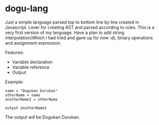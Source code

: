 # dogu-lang

Just a simple language parsed top to bottom line by line created in Javascript. Lexer for creating AST and parsed according to rules. This is a very first version of my language. Have a plan to add string interpolation(Which I had tried and gave up for now :d), binary operations and assignment expression.

Features:
- Variable declaration
- Variable reference
- Output

Example:
``` 
name = "Dogukan Durukan"
otherName = name
anotherName2 = otherName

output anotherName2
```
The output will be Dogukan Durukan.
